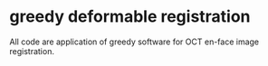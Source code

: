# greedy deformable registration

All code are application of greedy software for OCT en-face image registration.
